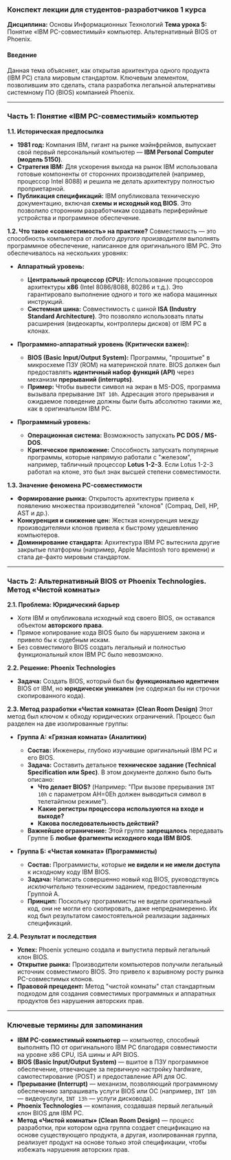 ### **Конспект лекции для студентов-разработчиков 1 курса**
**Дисциплина:** Основы Информационных Технологий
**Тема урока 5:** Понятие «IBM PC-совместимый» компьютер. Альтернативный BIOS от Phoenix.

#### **Введение**
Данная тема объясняет, как открытая архитектура одного продукта (IBM PC) стала мировым стандартом. Ключевым элементом, позволившим это сделать, стала разработка легальной альтернативы системному ПО (BIOS) компанией Phoenix.

---

### **Часть 1: Понятие «IBM PC-совместимый» компьютер**

**1.1. Историческая предпосылка**
*   **1981 год:** Компания IBM, гигант на рынке мэйнфреймов, выпускает свой первый персональный компьютер — **IBM Personal Computer (модель 5150)**.
*   **Стратегия IBM:** Для ускорения выхода на рынок IBM использовала готовые компоненты от сторонних производителей (например, процессор Intel 8088) и решила не делать архитектуру полностью проприетарной.
*   **Публикация спецификаций:** IBM опубликовала техническую документацию, включая **схемы и исходный код BIOS**. Это позволило сторонним разработчикам создавать периферийные устройства и программное обеспечение.

**1.2. Что такое «совместимость» на практике?**
Совместимость — это способность компьютера от *любого другого производителя* выполнять программное обеспечение, написанное для оригинального IBM PC. Это обеспечивалось на нескольких уровнях:

*   **Аппаратный уровень:**
    *   **Центральный процессор (CPU):** Использование процессоров архитектуры **x86** (Intel 8086/8088, 80286 и т.д.). Это гарантировало выполнение одного и того же набора машинных инструкций.
    *   **Системная шина:** Совместимость с шиной **ISA (Industry Standard Architecture)**. Это позволяло использовать платы расширения (видеокарты, контроллеры дисков) от IBM PC в клонах.

*   **Программно-аппаратный уровень (Критически важен):**
    *   **BIOS (Basic Input/Output System):** Программы, "прошитые" в микросхеме ПЗУ (ROM) на материнской плате. BIOS должен был предоставлять **идентичный набор функций (API)** через механизм **прерываний (interrupts)**.
    *   **Пример:** Чтобы вывести символ на экран в MS-DOS, программа вызывала прерывание `INT 10h`. Адресация этого прерывания и ожидаемое поведение должны были быть абсолютно такими же, как в оригинальном IBM PC.

*   **Программный уровень:**
    *   **Операционная система:** Возможность запускать **PC DOS / MS-DOS**.
    *   **Критическое приложение:** Способность запускать популярные программы, которые напрямую работали с "железом", например, табличный процессор **Lotus 1-2-3**. Если Lotus 1-2-3 работал на клоне, это был знак высшей степени совместимости.

**1.3. Значение феномена PC-совместимости**
*   **Формирование рынка:** Открытость архитектуры привела к появлению множества производителей "клонов" (Compaq, Dell, HP, AST и др.).
*   **Конкуренция и снижение цен:** Жесткая конкуренция между производителями клонов привела к быстрому удешевлению компьютеров.
*   **Доминирование стандарта:** Архитектура IBM PC вытеснила другие закрытые платформы (например, Apple Macintosh того времени) и стала де-факто мировым стандартом.

---

### **Часть 2: Альтернативный BIOS от Phoenix Technologies. Метод «Чистой комнаты»**

**2.1. Проблема: Юридический барьер**
*   Хотя IBM и опубликовала исходный код своего BIOS, он оставался объектом **авторского права**.
*   Прямое копирование кода BIOS было бы нарушением закона и привело бы к судебным искам.
*   Без совместимого BIOS создать легальный и полностью функциональный клон IBM PC было невозможно.

**2.2. Решение: Phoenix Technologies**
*   **Задача:** Создать BIOS, который был бы **функционально идентичен** BIOS от IBM, но **юридически уникален** (не содержал бы ни строчки скопированного кода).

**2.3. Метод разработки «Чистая комната» (Clean Room Design)**
Этот метод был ключом к обходу юридических ограничений. Процесс был разделен на две изолированные группы:

*   **Группа А: «Грязная комната» (Аналитики)**
    *   **Состав:** Инженеры, глубоко изучившие оригинальный IBM PC и его BIOS.
    *   **Задача:** Составить детальное **техническое задание (Technical Specification или Spec)**. В этом документе должно было быть описано:
        *   **Что делает BIOS?** (Например: "При вызове прерывания `INT 10h` с параметром AH=0Eh должен выводиться символ в телетайпном режиме").
        *   **Какие регистры процессора используются на входе и выходе?**
        *   **Какова последовательность действий?**
    *   **Важнейшее ограничение:** Этой группе **запрещалось** передавать Группе Б **любые фрагменты исходного кода IBM BIOS**.

*   **Группа Б: «Чистая комната» (Программисты)**
    *   **Состав:** Программисты, которые **не видели и не имели доступа** к исходному коду IBM BIOS.
    *   **Задача:** Написать совершенно новый код BIOS, руководствуясь *исключительно* техническим заданием, предоставленным Группой А.
    *   **Принцип:** Поскольку программисты не видели оригинальный код, они не могли его скопировать, даже непреднамеренно. Их код был результатом самостоятельной реализации заданных спецификаций.

**2.4. Результат и последствия**
*   **Успех:** Phoenix успешно создала и выпустила первый легальный клон BIOS.
*   **Открытие рынка:** Производители компьютеров получили легальный источник совместимого BIOS. Это привело к взрывному росту рынка PC-совместимых клонов.
*   **Правовой прецедент:** Метод "чистой комнаты" стал стандартным подходом для создания совместимых программных и аппаратных продуктов без нарушения авторских прав.

---

### **Ключевые термины для запоминания**

*   **IBM PC-совместимый компьютер** — компьютер, способный выполнять ПО от оригинального IBM PC благодаря совместимости на уровне x86 CPU, ISA шины и API BIOS.
*   **BIOS (Basic Input/Output System)** — вшитое в ПЗУ программное обеспечение, отвечающее за первичную настройку hardware, самотестирование (POST) и предоставление API для ОС.
*   **Прерывание (Interrupt)** — механизм, позволяющий программному обеспечению запрашивать услуги BIOS или ОС (например, `INT 10h` — видеоуслуги, `INT 13h` — услуги дисковода).
*   **Phoenix Technologies** — компания, создавшая первый легальный клон BIOS для IBM PC.
*   **Метод «Чистой комнаты» (Clean Room Design)** — процесс разработки, при котором одна группа создает спецификацию на основе существующего продукта, а другая, изолированная группа, реализует продукт на основе только этой спецификации, чтобы избежать нарушения авторских прав.
